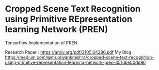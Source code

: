 # Cropped Scene Text Recognition using Primitive REpresentation learning Network (PREN)

Tensorflow Implementation of PREN.

Research Paper : https://arxiv.org/pdf/2105.04286.pdf
My Blog : https://medium.com/@mr.priyankmishra/cropped-scene-text-recognition-using-primitive-representation-learning-network-pren-3516be00dd96
